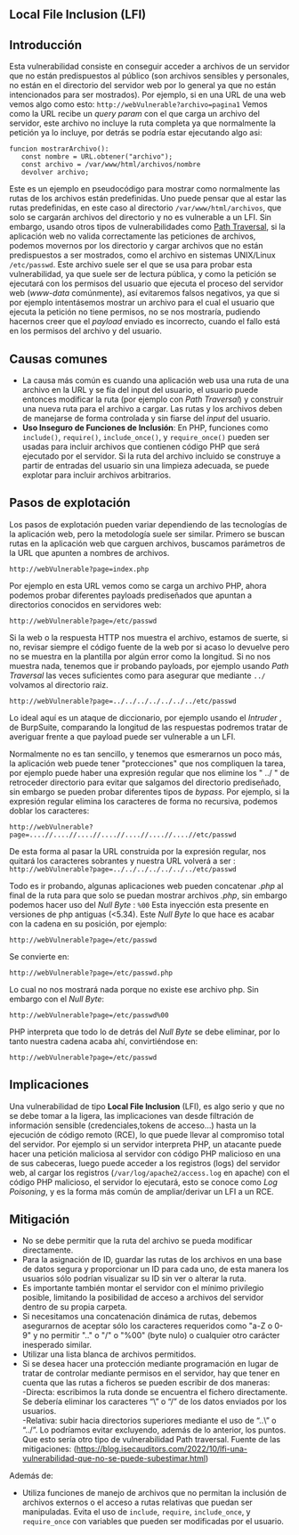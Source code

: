 ## Local File Inclusion (LFI)

## Introducción
Esta vulnerabilidad consiste en conseguir acceder a archivos de un servidor que no están predispuestos al público (son archivos sensibles y personales, no están en el directorio del servidor web por lo general ya que no están intencionados para ser mostrados).
Por ejemplo, si en una URL de una web vemos algo como esto:
`http://webVulnerable?archivo=pagina1`
Vemos como la URL recibe un *query param* con el que carga un archivo del servidor, este archivo no incluye la ruta completa ya que normalmente la petición ya lo incluye, por detrás se podría estar ejecutando algo asi:
```pseudocode
funcion mostrarArchivo():
   const nombre = URL.obtener("archivo");
   const archivo = /var/www/html/archivos/nombre
   devolver archivo;
```
Este es un ejemplo en pseudocódigo para mostrar como normalmente las rutas de los archivos están predefinidas.
Uno puede pensar que al estar las rutas predefinidas, en este caso al directorio `/var/www/html/archivos`, que solo se cargarán archivos del directorio y no es vulnerable a un LFI.
Sin embargo, usando otros tipos de vulnerabilidades como [Path Traversal](../Path%20Traversal/README), si la aplicación web no valida correctamente las peticiones de archivos, podemos movernos por los directorio y cargar archivos que no están predispuestos a ser mostrados, como el archivo en sistemas UNIX/Linux `/etc/passwd`. Este archivo suele ser el que se usa para probar esta vulnerabilidad, ya que suele ser de lectura pública, y como la petición se ejecutará con los permisos del usuario que ejecuta el proceso del servidor web (*www-data* comúnmente), así evitaremos falsos negativos, ya que si por ejemplo intentásemos mostrar un archivo para el cual el usuario que ejecuta la petición no tiene permisos, no se nos mostraría, pudiendo hacernos creer que el *payload* enviado es incorrecto, cuando el fallo está en los permisos del archivo y del usuario.

## Causas comunes

- La causa más común es cuando una aplicación web usa una ruta de una archivo en la URL y se fía del input del usuario, el usuario puede entonces modificar la ruta (por ejemplo con *Path Traversal*) y construir una nueva ruta para el archivo a cargar. Las rutas y los archivos deben de manejarse de forma controlada y sin fiarse del *input* del usuario.
- **Uso Inseguro de Funciones de Inclusión**: En PHP, funciones como `include()`, `require()`, `include_once()`, y `require_once()` pueden ser usadas para incluir archivos que contienen código PHP que será ejecutado por el servidor. Si la ruta del archivo incluido se construye a partir de entradas del usuario sin una limpieza adecuada, se puede explotar para incluir archivos arbitrarios.

## Pasos de explotación

Los pasos de explotación pueden variar dependiendo de las tecnologías de la aplicación web, pero la metodología suele ser similar. 
Primero se buscan rutas en la aplicación web que carguen archivos, buscamos parámetros de la URL que apunten a nombres de archivos.
```
http://webVulnerable?page=index.php
```
Por ejemplo en esta URL vemos como se carga un archivo PHP, ahora podemos probar diferentes payloads prediseñados que apuntan a directorios conocidos en servidores web:
```
http://webVulnerable?page=/etc/passwd
```
Si la web o la respuesta HTTP nos muestra el archivo, estamos de suerte, si no, revisar siempre el código fuente de la web por si acaso lo devuelve pero no se muestra en la plantilla por algún error como la longitud.
Si no nos muestra nada, tenemos que ir probando payloads, por ejemplo usando *Path Traversal* las veces suficientes como para asegurar que mediante `../` volvamos al directorio raiz.
```
http://webVulnerable?page=../../../../../../../etc/passwd
```
Lo ideal aquí es un ataque de diccionario, por ejemplo usando el *Intruder* , de BurpSuite, comparando la longitud de las respuestas podremos tratar de averiguar frente a que payload puede ser vulnerable a un LFI.

Normalmente no es tan sencillo, y tenemos que esmerarnos un poco más, la aplicación web puede tener "protecciones" que nos compliquen la tarea, por ejemplo puede haber una expresión regular que nos elimine los " ../ " de retroceder directorio para evitar que salgamos del directorio prediseñado, sin embargo se pueden probar diferentes tipos de *bypass*. Por ejemplo, si la expresión regular elimina los caracteres de forma no recursiva, podemos doblar los caracteres:
```
http://webVulnerable?page=....//....//....//....//....//....//....//etc/passwd
```
De esta forma al pasar la URL construida por la expresión regular, nos quitará los caracteres sobrantes y nuestra URL volverá a ser :
`http://webVulnerable?page=../../../../../../../etc/passwd`

Todo es ir probando, algunas aplicaciones web pueden concatenar *.php* al final de la ruta para que solo se puedan mostrar archivos *.php*, sin embargo podemos hacer uso del *Null Byte* : `%00`
Esta inyección esta presente en versiones de php antiguas (<5.34). Este *Null Byte* lo que hace es acabar con la cadena en su posición, por ejemplo:
```
http://webVulnerable?page=/etc/passwd
```
Se convierte en:
```
http://webVulnerable?page=/etc/passwd.php
```
Lo cual no nos mostrará nada porque no existe ese archivo php.
Sin embargo con el *Null Byte*:
```
http://webVulnerable?page=/etc/passwd%00
```
PHP interpreta que todo lo de detrás del *Null Byte* se debe eliminar, por lo tanto nuestra cadena acaba ahí, convirtiéndose en:
```
http://webVulnerable?page=/etc/passwd
```


## Implicaciones

Una vulnerabilidad de tipo **Local File Inclusion** (LFI), es algo serio y que no se debe tomar a la ligera, las implicaciones van desde filtración de información sensible (credenciales,tokens de acceso...) hasta un la ejecución de código remoto (RCE), lo que puede llevar al compromiso total del servidor.
Por ejemplo si un servidor interpreta PHP, un atacante puede hacer una petición maliciosa al servidor con código PHP malicioso en una de sus cabeceras, luego puede acceder a los registros (logs) del servidor web, al cargar los registros (`/var/log/apache2/access.log` en apache) con el código PHP malicioso, el servidor lo ejecutará, esto se conoce como *Log Poisoning*, y es la forma más común de ampliar/derivar un LFI a un RCE.

## Mitigación

- No se debe permitir que la ruta del archivo se pueda modificar directamente.
- Para la asignación de ID, guardar las rutas de los archivos en una base de datos segura y proporcionar un ID para cada uno, de esta manera los usuarios sólo podrían visualizar su ID sin ver o alterar la ruta.
- Es importante también montar el servidor con el mínimo privilegio posible, limitando la posibilidad de acceso a archivos del servidor dentro de su propia carpeta.
- Si necesitamos una concatenación dinámica de rutas, debemos asegurarnos de aceptar sólo los caracteres requeridos como "a-Z o 0-9" y no permitir ".." o "/" o "%00" (byte nulo) o cualquier otro carácter inesperado similar.
- Utilizar una lista blanca de archivos permitidos.
- Si se desea hacer una protección mediante programación en lugar de tratar de controlar mediante permisos en el servidor, hay que tener en cuenta que las rutas a ficheros se pueden escribir de dos maneras:  
    -Directa: escribimos la ruta donde se encuentra el fichero directamente. Se debería eliminar los caracteres “\” o “/” de los datos enviados por los usuarios.  
    -Relativa: subir hacia directorios superiores mediante el uso de “..\” o “../”. Lo podríamos evitar excluyendo, además de lo anterior, los puntos. Que esto sería otro tipo de vulnerabilidad Path traversal.
Fuente de las mitigaciones: (https://blog.isecauditors.com/2022/10/lfi-una-vulnerabilidad-que-no-se-puede-subestimar.html)

Además de:
- Utiliza funciones de manejo de archivos que no permitan la inclusión de archivos externos o el acceso a rutas relativas que puedan ser manipuladas. Evita el uso de `include`, `require`, `include_once`, y `require_once` con variables que pueden ser modificadas por el usuario.